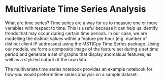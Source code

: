 # Multivariate Time Series Analysis

What are time series? Time series are a way for us to measure one or more variables with respect to time. This is useful because it can help us identify trends that may occur during certain time periods. In our case, we are modelling the distinct values within a feature per hour (e.g. number of distinct client IP addresses) using the MSTICpy Time Series package.  Using our models, we form a composite image of the feature set during a set time period and generate a set of graphs that display anomalous features, as well as a stylized output of the raw data.

The multivariate time series notebook provides an example notebook for how you would preform time series analysis on a sample dataset.